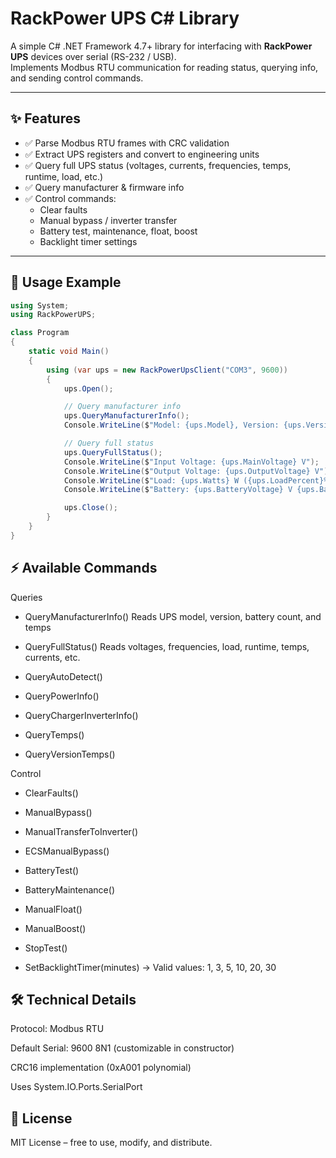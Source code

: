 # RackPower UPS C# Library

A simple C# .NET Framework 4.7+ library for interfacing with **RackPower UPS** devices over serial (RS-232 / USB).  
Implements Modbus RTU communication for reading status, querying info, and sending control commands.

---

## ✨ Features
- ✅ Parse Modbus RTU frames with CRC validation  
- ✅ Extract UPS registers and convert to engineering units  
- ✅ Query full UPS status (voltages, currents, frequencies, temps, runtime, load, etc.)  
- ✅ Query manufacturer & firmware info  
- ✅ Control commands:
  - Clear faults  
  - Manual bypass / inverter transfer  
  - Battery test, maintenance, float, boost  
  - Backlight timer settings  

---

## 🚀 Usage Example

```csharp
using System;
using RackPowerUPS;

class Program
{
    static void Main()
    {
        using (var ups = new RackPowerUpsClient("COM3", 9600))
        {
            ups.Open();

            // Query manufacturer info
            ups.QueryManufacturerInfo();
            Console.WriteLine($"Model: {ups.Model}, Version: {ups.Version}, Batteries: {ups.BatteryCount}");

            // Query full status
            ups.QueryFullStatus();
            Console.WriteLine($"Input Voltage: {ups.MainVoltage} V");
            Console.WriteLine($"Output Voltage: {ups.OutputVoltage} V");
            Console.WriteLine($"Load: {ups.Watts} W ({ups.LoadPercent}%)");
            Console.WriteLine($"Battery: {ups.BatteryVoltage} V {ups.BatteryCapacity}%");

            ups.Close();
        }
    }
}
```
## ⚡ Available Commands
Queries

- QueryManufacturerInfo()
  Reads UPS model, version, battery count, and temps

- QueryFullStatus()
 Reads voltages, frequencies, load, runtime, temps, currents, etc.

- QueryAutoDetect()

- QueryPowerInfo()

- QueryChargerInverterInfo()

- QueryTemps()

- QueryVersionTemps()

 Control

- ClearFaults()

- ManualBypass()

- ManualTransferToInverter()

- ECSManualBypass()

- BatteryTest()

- BatteryMaintenance()

- ManualFloat()

- ManualBoost()

- StopTest()

- SetBacklightTimer(minutes) → Valid values: 1, 3, 5, 10, 20, 30

## 🛠️ Technical Details

Protocol: Modbus RTU

Default Serial: 9600 8N1 (customizable in constructor)

CRC16 implementation (0xA001 polynomial)

Uses System.IO.Ports.SerialPort

## 📄 License

MIT License – free to use, modify, and distribute.
